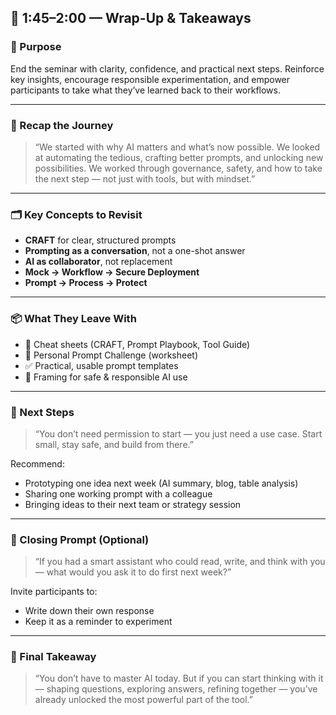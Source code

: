 ## 🎁 1:45–2:00 — Wrap-Up & Takeaways

### 🎯 Purpose

End the seminar with clarity, confidence, and practical next steps. Reinforce key insights, encourage responsible experimentation, and empower participants to take what they’ve learned back to their workflows.

---

### 🧠 Recap the Journey

> “We started with why AI matters and what’s now possible.
> We looked at automating the tedious, crafting better prompts, and unlocking new possibilities.
> We worked through governance, safety, and how to take the next step — not just with tools, but with mindset.”

---

### 🗂 Key Concepts to Revisit

* **CRAFT** for clear, structured prompts
* **Prompting as a conversation**, not a one-shot answer
* **AI as collaborator**, not replacement
* **Mock → Workflow → Secure Deployment**
* **Prompt → Process → Protect**

---

### 📦 What They Leave With

* 🧾 Cheat sheets (CRAFT, Prompt Playbook, Tool Guide)
* 🧠 Personal Prompt Challenge (worksheet)
* ✅ Practical, usable prompt templates
* 🔐 Framing for safe & responsible AI use

---

### 🚀 Next Steps

> “You don’t need permission to start — you just need a use case. Start small, stay safe, and build from there.”

Recommend:

* Prototyping one idea next week (AI summary, blog, table analysis)
* Sharing one working prompt with a colleague
* Bringing ideas to their next team or strategy session

---

### 💬 Closing Prompt (Optional)

> “If you had a smart assistant who could read, write, and think with you — what would you ask it to do first next week?”

Invite participants to:

* Write down their own response
* Keep it as a reminder to experiment

---

### 🏁 Final Takeaway

> “You don’t have to master AI today. But if you can start thinking with it — shaping questions, exploring answers, refining together — you’ve already unlocked the most powerful part of the tool.”

